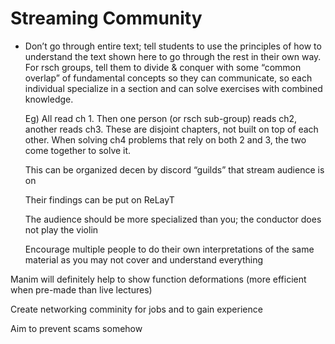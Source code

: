 # Streaming Community

- Don’t go through entire text; tell students to use the principles of how to understand the text shown here to go through the rest in their own way. For rsch groups, tell them to divide & conquer with some “common overlap” of fundamental concepts so they can communicate, so each individual specialize in a section and can solve exercises with combined knowledge.
    
    Eg) All read ch 1. Then one person (or rsch sub-group) reads ch2, another reads ch3. These are disjoint chapters, not built on top of each other. When solving ch4 problems that rely on both 2 and 3, the two come together to solve it.
    
    This can be organized decen by discord “guilds” that stream audience is on
    
    Their findings can be put on ReLayT
    
    The audience should be more specialized than you; the conductor does not play the violin
    
    Encourage multiple people to do their own interpretations of the same material as you may not cover and understand everything
    

Manim will definitely help to show function deformations (more efficient when pre-made than live lectures)

Create networking comminity for jobs and to gain experience

Aim to prevent scams somehow